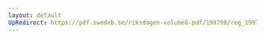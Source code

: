 ```yaml
---
layout: default
UpRedirect: https://pdf.swedeb.se/riksdagen-volumeG-pdf/199798/reg_199798/reg_199798_0266.pdf
---
```

